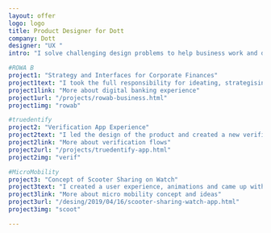 ```yaml
---
layout: offer
logo: logo
title: Product Designer for Dott
company: Dott
designer: "UX "
intro: "I solve challenging design problems to help business work and deliver products to your customers.<br><br>I selected the most relevant projects for you:"

#ROWA B
project1: "Strategy and Interfaces for Corporate Finances"
project1text: "I took the full responsibility for ideating, strategising, defining and designing the product. Also, I managed the team to prepare the design."
project1link: "More about digital banking experience"
project1url: "/projects/rowab-business.html"
project1img: "rowab"

#truedentify
project2: "Verification App Experience"
project2text: "I led the design of the product and created a new verification flow. I designed interfaces and accepted the final result from the development team. I did project management for the design development teams."
project2link: "More about verification flows"
project2url: "/projects/truedentify-app.html"
project2img: "verif"

#MicroMobility
project3: "Concept of Scooter Sharing on Watch"
project3text: "I created a user experience, animations and came up with ideas on how to make the experience better."
project3link: "More about micro mobility concept and ideas"
project3url: "/desing/2019/04/16/scooter-sharing-watch-app.html"
project3img: "scoot"

---
```





